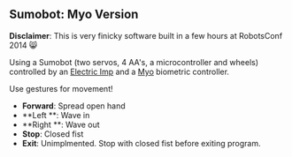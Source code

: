 ## Sumobot: Myo Version

**Disclaimer**: This is very finicky software built in a few hours at RobotsConf 2014 :smile_cat:

Using a Sumobot (two servos, 4 AA's, a microcontroller and wheels) controlled by an [Electric Imp](https://electricimp.com/) and a [Myo](http://getmyo.com) biometric controller.

Use gestures for movement!

- **Forward**: Spread open hand
- **Left **: Wave in
- **Right **: Wave out
- **Stop**: Closed fist
- **Exit**: Unimplmented. Stop with closed fist before exiting program.


